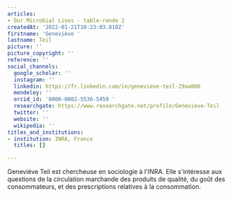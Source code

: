 ```yaml
---
articles:
- Our Microbial Lives - table-ronde 2
createdAt: '2022-01-21T10:23:03.810Z'
firstname: 'Geneviève '
lastname: Teil
picture: ''
picture_copyright: ''
reference: ''
social_channels:
  google_scholar: ''
  instagram: ''
  linkedin: https://fr.linkedin.com/in/genevieve-teil-29aa066
  mendeley: ''
  orcid_id: '0000-0002-5536-5459 '
  researchgate: https://www.researchgate.net/profile/Genevieve-Teil
  twitter: ''
  website: ''
  wikipedia: ''
titles_and_institutions:
- institution: INRA, France
  titles: []

---
```

Geneviève Teil est chercheuse en sociologie à l'INRA. Elle s'intéresse aux questions de la circulation marchande des produits de qualité, du goût des consommateurs, et des prescriptions relatives à la consommation.
